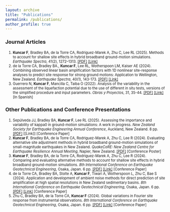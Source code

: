 ```yaml
---
layout: archive
title: "Publications"
permalink: /publications/
author_profile: true
---
```

<style>
    li {font-size: 0.8em;}
</style>

### Journal Articles

1.	**Kuncar F**, Bradley BA, de la Torre CA, Rodriguez-Marek A, Zhu C, Lee RL (2025). Methods to account for shallow site effects in hybrid broadband ground-motion simulations.	*Earthquake Spectra*, 41(2), 1272–1313.	[[PDF]](https://felipe-kuncar.github.io/files/Journal/2025_Kuncar_Methods.pdf) [[Link]](https://doi.org/10.1177/87552930241301059)
2.	de la Torre CA, Bradley BA., **Kuncar F**, Lee RL, Wotherspoon LM, Kaiser AE (2024). Combining observed linear basin amplification factors with 1D nonlinear site-response analyses to predict site response for strong ground motions: Application to Wellington, New Zealand.	*Earthquake Spectra*, 40(1), 143-173. 	[[PDF]](https://felipe-kuncar.github.io/files/Journal/2024_delaTorre_Wellington.pdf) [[Link]](https://doi.org/10.1177/87552930231209726) 
3.	Guerrero N, **Kuncar F**, Mancilla C, Taiba O (2022). Analysis of the variability in the assessment of the liquefaction potential due to the use of different in situ tests, versions of the simplified procedure and input parameters.	*Obras y Proyectos*, 31, 35-44.	[[PDF]](https://felipe-kuncar.github.io/files/Journal/2022_Guerrero_Liquefaction.pdf) [[Link]](http://dx.doi.org/10.4067/s0718-28132022000100035) [In Spanish]

### Other Publications and Conference Presentations

1.	Sepúlveda JJ, Bradley BA, **Kuncar F**, Lee RL (2025). Assessing the importance and variability of kappa0 in ground-motion simulations: A work in progress.	*New Zealand Society for Earthquake Engineering Annual Conference*, Auckland, New Zealand. 8 pp.	[[PDF]](https://felipe-kuncar.github.io/files/Other_Publitations/2025_Sepulveda_NZSEE.pdf) [[Link]] [Conference Paper]
2.	**Kuncar F**, Bradley BA, de la Torre CA, Rodriguez-Marek A, Zhu C, Lee R (2024). Evaluating alternative site adjustment methods in hybrid broadband ground-motion simulations of small-magnitude earthquakes in New Zealand.	*QuakeCoRE: New Zealand Centre for Earthquake Resilience Annual Meeting*, Napier, New Zealand.	[[PDF]](https://felipe-kuncar.github.io/files/Other_Publitations/2024_Kuncar_QCAM.pdf) [Conference Poster]
3.	**Kuncar F**, Bradley BA, de la Torre CA, Rodriguez-Marek A, Zhu C, Lee R (2024). Comparing and evaluating alternative methods to account for shallow site effects in hybrid broadband ground-motion simulations. 	*8th International Conference on Earthquake Geotechnical Engineering*, Osaka, Japan. 6 pp.	[[PDF]](https://felipe-kuncar.github.io/files/Other_Publitations/2024_Kuncar_ICEGE.pdf) [[Link]](https://doi.org/10.3208/jgssp.v10.OS-36-04) [Conference Paper]
4.	de la Torre CA, Bradley BA, Stolte A, **Kuncar F**, Tiwari A, Wotherspoon L, Zhu C, Bae S (2024). Application and development of ambient noise methods for direct prediction of site amplification at high spatial resolutions in New Zealand sedimentary basins.	*8th International Conference on Earthquake Geotechnical Engineering*, Osaka, Japan. 6 pp.	[[PDF]](https://felipe-kuncar.github.io/files/Other_Publitations/2024_delaTorre_ICEGE.pdf) [[Link]](https://doi.org/10.3208/jgssp.v10.SS-3-03) [Conference Paper]
5.	Zhu C, Bradley BA, de la Torre CA, **Kuncar F** (2024). Global variations in Fourier site response from instrumental observations.	*8th International Conference on Earthquake Geotechnical Engineering*, Osaka, Japan. 6 pp.	[[PDF]](https://felipe-kuncar.github.io/files/Other_Publitations/2024_Zhu_ICEGE.pdf) [[Link]](https://doi.org/10.3208/jgssp.v10.SS-3-03) [Conference Paper]
